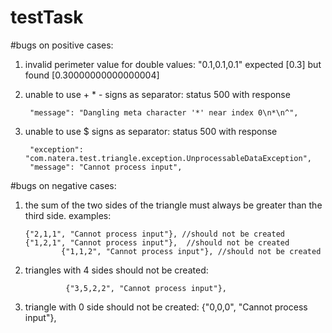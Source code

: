 # testTask

#bugs on positive cases:
1. invalid perimeter value for double values: "0.1,0.1,0.1"
	expected [0.3] but found [0.30000000000000004]
2. unable to use + * - signs  as separator: status 500 with response    

		"message": "Dangling meta character '*' near index 0\n*\n^",
2. unable to use $ signs  as separator: status 500 with response      
	
		"exception": "com.natera.test.triangle.exception.UnprocessableDataException",
   		"message": "Cannot process input",


#bugs on negative cases:
1.  the sum of the two sides of the triangle must always be greater than the third side. examples:

		{"2,1,1", "Cannot process input"}, //should not be created
		{"1,2,1", "Cannot process input"},  //should not be created
                {"1,1,2", "Cannot process input"}, //should not be created
2. triangles with 4 sides should not be created:
				
				{"3,5,2,2", "Cannot process input"},
3. triangle with 0 side should not be created:
			{"0,0,0", "Cannot process input"},

